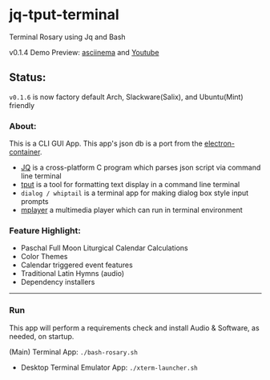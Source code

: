 # jq-tput-terminal

Terminal Rosary using Jq and Bash

v0.1.4 Demo Preview: [asciinema](https://asciinema.org/a/217793) and [Youtube](https://youtu.be/PceKrX4uI-I)

## Status:

```v0.1.6``` is now factory default Arch, Slackware(Salix), and Ubuntu(Mint) friendly

### About:

This is a CLI GUI App. This app's json db is a port from the [electron-container](https://github.com/mezcel/electron-container).

* [JQ](https://stedolan.github.io/jq) is a cross-platform C program which parses json script via command line terminal
* [tput](https://ss64.com/bash/tput.html) is a tool for formatting text display in a command line terminal
* ```dialog / whiptail``` is a terminal app for making dialog box style input prompts
* [mplayer]() a multimedia player which can run in terminal environment

### Feature Highlight:

* Paschal Full Moon Liturgical Calendar Calculations
* Color Themes
* Calendar triggered event features
* Traditional Latin Hymns (audio)
* Dependency installers

---

### Run

This app will perform a requirements check and install Audio & Software, as needed, on startup.

(Main) Terminal App: ```./bash-rosary.sh```

- Desktop Terminal Emulator App: ```./xterm-launcher.sh```
